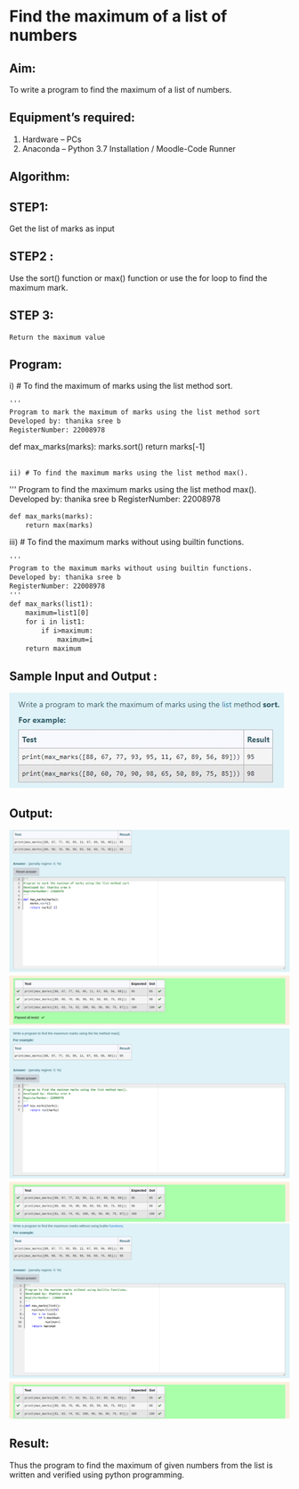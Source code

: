 # Find the maximum of a list of numbers

## Aim:

To write a program to find the maximum of a list of numbers.

## Equipment’s required:

1.	Hardware – PCs
2.	Anaconda – Python 3.7 Installation / Moodle-Code Runner

## Algorithm:

## STEP1:

Get the list of marks as input

## STEP2 :

Use the sort() function or max() function or use the for loop to find the maximum mark.
## STEP 3:

	Return the maximum value

## Program:

i)	# To find the maximum of marks using the list method sort.
```
''' 
Program to mark the maximum of marks using the list method sort
Developed by: thanika sree b
RegisterNumber: 22008978
```
def max_marks(marks):
    marks.sort()
    return marks[-1]
```

ii)	# To find the maximum marks using the list method max().
```
''' 
Program to find the maximum marks using the list method max().
Developed by: thanika sree b
RegisterNumber: 22008978
```
def max_marks(marks):
    return max(marks)
```

iii) # To find the maximum marks without using builtin functions.
```
''' 
Program to the maximum marks without using builtin functions.
Developed by: thanika sree b
RegisterNumber: 22008978
'''
def max_marks(list1):
    maximum=list1[0]
    for i in list1:
        if i>maximum:
            maximum=i
    return maximum
```

## Sample Input and Output :

![](/max_marks1.jpg)


## Output:

![](/find1.png)
![](/find2.png)
![](/find3.png)

## Result:

Thus the program to find the maximum of given numbers from the list is written and verified using python programming.